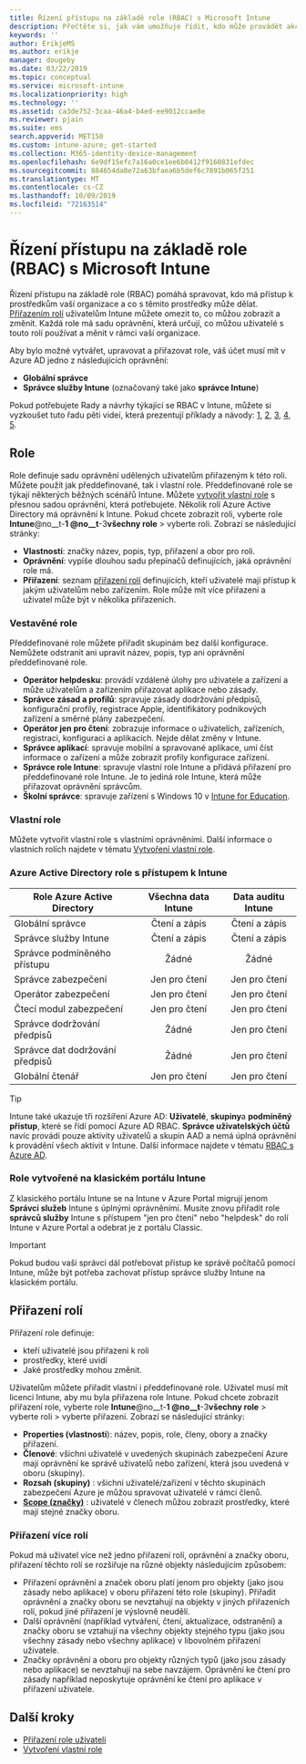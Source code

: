 ```yaml
---
title: Řízení přístupu na základě role (RBAC) s Microsoft Intune
description: Přečtěte si, jak vám umožňuje řídit, kdo může provádět akce a provádět změny v Microsoft Intune.
keywords: ''
author: ErikjeMS
ms.author: erikje
manager: dougeby
ms.date: 03/22/2019
ms.topic: conceptual
ms.service: microsoft-intune
ms.localizationpriority: high
ms.technology: ''
ms.assetid: ca3de752-3caa-46a4-b4ed-ee9012ccae8e
ms.reviewer: pjain
ms.suite: ems
search.appverid: MET150
ms.custom: intune-azure; get-started
ms.collection: M365-identity-device-management
ms.openlocfilehash: 6e9df15efc7a16a0ce1ee6b0412f9160831efdec
ms.sourcegitcommit: 884654da8e72a63bfaea6b5def6c7891b065f251
ms.translationtype: MT
ms.contentlocale: cs-CZ
ms.lasthandoff: 10/09/2019
ms.locfileid: "72163514"
---
```

# <a name="role-based-access-control-rbac-with-microsoft-intune"></a>Řízení přístupu na základě role (RBAC) s Microsoft Intune

Řízení přístupu na základě role (RBAC) pomáhá spravovat, kdo má přístup k prostředkům vaší organizace a co s těmito prostředky může dělat.  [Přiřazením rolí](assign-role.md) uživatelům Intune můžete omezit to, co můžou zobrazit a změnit. Každá role má sadu oprávnění, která určují, co můžou uživatelé s touto rolí používat a měnit v rámci vaší organizace.

Aby bylo možné vytvářet, upravovat a přiřazovat role, váš účet musí mít v Azure AD jedno z následujících oprávnění:
- **Globální správce**
- **Správce služby Intune** (označovaný také jako **správce Intune**)

Pokud potřebujete Rady a návrhy týkající se RBAC v Intune, můžete si vyzkoušet tuto řadu pěti videí, která prezentují příklady a návody: [1](https://www.youtube.com/watch?v=5deXLMLcnKY), [2](https://www.youtube.com/watch?v=38dnMBLuxbQ), [3](https://www.youtube.com/watch?v=6vqg9cAkMbY), [4](https://www.youtube.com/watch?v=5yOLajFFMHE), [5](https://www.youtube.com/watch?v=P5DDvsSF4Wk).

## <a name="roles"></a>Role
Role definuje sadu oprávnění udělených uživatelům přiřazeným k této roli.
Můžete použít jak předdefinované, tak i vlastní role. Předdefinované role se týkají některých běžných scénářů Intune. Můžete [vytvořit vlastní role](create-custom-role.md) s přesnou sadou oprávnění, která potřebujete. Několik rolí Azure Active Directory má oprávnění k Intune.
Pokud chcete zobrazit roli, vyberte role **Intune**@no__t-**1 @no__t**-3**všechny role** > vyberte roli. Zobrazí se následující stránky:

- **Vlastnosti**: značky název, popis, typ, přiřazení a obor pro roli. 
- **Oprávnění**: vypíše dlouhou sadu přepínačů definujících, jaká oprávnění role má.
- **Přiřazení**: seznam [přiřazení rolí]( assign-role.md) definujících, kteří uživatelé mají přístup k jakým uživatelům nebo zařízením. Role může mít více přiřazení a uživatel může být v několika přiřazeních.

### <a name="built-in-roles"></a>Vestavěné role
Předdefinované role můžete přiřadit skupinám bez další konfigurace. Nemůžete odstranit ani upravit název, popis, typ ani oprávnění předdefinované role.

- **Operátor helpdesku**: provádí vzdálené úlohy pro uživatele a zařízení a může uživatelům a zařízením přiřazovat aplikace nebo zásady.
- **Správce zásad a profilů**: spravuje zásady dodržování předpisů, konfigurační profily, registrace Apple, identifikátory podnikových zařízení a směrné plány zabezpečení.
- **Operátor jen pro čtení**: zobrazuje informace o uživatelích, zařízeních, registraci, konfiguraci a aplikacích. Nejde dělat změny v Intune.
- **Správce aplikací**: spravuje mobilní a spravované aplikace, umí číst informace o zařízení a může zobrazit profily konfigurace zařízení.
- **Správce role Intune**: spravuje vlastní role Intune a přidává přiřazení pro předdefinované role Intune. Je to jediná role Intune, která může přiřazovat oprávnění správcům.
- **Školní správce**: spravuje zařízení s Windows 10 v [Intune for Education](../introduction-intune-education.md).

### <a name="custom-roles"></a>Vlastní role
Můžete vytvořit vlastní role s vlastními oprávněními. Další informace o vlastních rolích najdete v tématu [Vytvoření vlastní role](create-custom-role.md).

### <a name="azure-active-directory-roles-with-intune-access"></a>Azure Active Directory role s přístupem k Intune
| Role Azure Active Directory | Všechna data Intune | Data auditu Intune |
| --- | :---: | :---: |
| Globální správce | Čtení a zápis | Čtení a zápis |
| Správce služby Intune | Čtení a zápis | Čtení a zápis |
| Správce podmíněného přístupu | Žádné | Žádné |
| Správce zabezpečení | Jen pro čtení | Jen pro čtení |
| Operátor zabezpečení | Jen pro čtení | Jen pro čtení |
| Čtecí modul zabezpečení | Jen pro čtení | Jen pro čtení |
| Správce dodržování předpisů | Žádné | Jen pro čtení |
| Správce dat dodržování předpisů | Žádné | Jen pro čtení |
| Globální čtenář | Jen pro čtení | Jen pro čtení |

> [!TIP]
> Intune také ukazuje tři rozšíření Azure AD: **Uživatelé**, **skupiny**a **podmíněný přístup**, které se řídí pomocí Azure AD RBAC. **Správce uživatelských účtů** navíc provádí pouze aktivity uživatelů a skupin AAD a nemá úplná oprávnění k provádění všech aktivit v Intune. Další informace najdete v tématu [RBAC s Azure AD](https://docs.microsoft.com/azure/active-directory/active-directory-assign-admin-roles).
### <a name="roles-created-in-the-intune-classic-portal"></a>Role vytvořené na klasickém portálu Intune
Z klasického portálu Intune se na Intune v Azure Portal migrují jenom **Správci služeb** Intune s úplnými oprávněními. Musíte znovu přiřadit role **správců služby** Intune s přístupem "jen pro čtení" nebo "helpdesk" do rolí Intune v Azure Portal a odebrat je z portálu Classic.
> [!IMPORTANT]
> Pokud budou vaši správci dál potřebovat přístup ke správě počítačů pomocí Intune, může být potřeba zachovat přístup správce služby Intune na klasickém portálu.

## <a name="role-assignments"></a>Přiřazení rolí
Přiřazení role definuje:

- kteří uživatelé jsou přiřazeni k roli
- prostředky, které uvidí
- Jaké prostředky mohou změnit.

Uživatelům můžete přiřadit vlastní i předdefinované role. Uživatel musí mít licenci Intune, aby mu byla přiřazena role Intune.
Pokud chcete zobrazit přiřazení role, vyberte role **Intune**@no__t-**1 @no__t**-3**všechny role** > vyberte roli > vyberte přiřazení. Zobrazí se následující stránky:

- **Properties (vlastnosti**): název, popis, role, členy, obory a značky přiřazení.
- **Členové**: všichni uživatelé v uvedených skupinách zabezpečení Azure mají oprávnění ke správě uživatelů nebo zařízení, která jsou uvedená v oboru (skupiny).
- **Rozsah (skupiny)** : všichni uživatelé/zařízení v těchto skupinách zabezpečení Azure je můžou spravovat uživatelé v rámci členů.
- **[Scope (značky)](scope-tags.md)** : uživatelé v členech můžou zobrazit prostředky, které mají stejné značky oboru.

### <a name="multiple-role-assignments"></a>Přiřazení více rolí
Pokud má uživatel více než jedno přiřazení rolí, oprávnění a značky oboru, přiřazení těchto rolí se rozšiřuje na různé objekty následujícím způsobem:

- Přiřazení oprávnění a značek oboru platí jenom pro objekty (jako jsou zásady nebo aplikace) v oboru přiřazení této role (skupiny). Přiřadit oprávnění a značky oboru se nevztahují na objekty v jiných přiřazeních rolí, pokud jiné přiřazení je výslovně neudělí.
- Další oprávnění (například vytváření, čtení, aktualizace, odstranění) a značky oboru se vztahují na všechny objekty stejného typu (jako jsou všechny zásady nebo všechny aplikace) v libovolném přiřazení uživatele.
- Značky oprávnění a oboru pro objekty různých typů (jako jsou zásady nebo aplikace) se nevztahují na sebe navzájem. Oprávnění ke čtení pro zásady například neposkytuje oprávnění ke čtení pro aplikace v přiřazení uživatele.

## <a name="next-steps"></a>Další kroky
- [Přiřazení role uživateli](assign-role.md)
- [Vytvoření vlastní role](create-custom-role.md)
